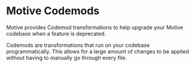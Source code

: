 # Motive Codemods

Motive provides Codemod transformations to help upgrade your Motive codebase when a feature is deprecated.

Codemods are transformations that run on your codebase programmatically. This allows for a large amount of changes to be applied without having to manually go through every file.